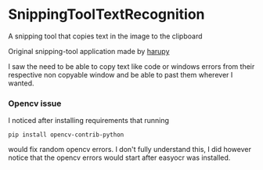 # SnippingToolTextRecognition
A snipping tool that copies text in the image to the clipboard

Original snipping-tool application made by [harupy](https://github.com/harupy/snipping-tool)

I saw the need to be able to copy text like code or windows errors from their respective non copyable window and be able to past them wherever I wanted.

### Opencv issue
I noticed after installing requirements that running
```
pip install opencv-contrib-python
``` 
would fix random opencv errors. I don't fully understand this, I did however notice that the opencv errors would start after easyocr was installed.